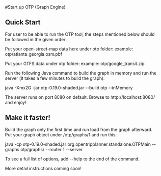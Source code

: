 #Start up OTP (Graph Engine)
## Quick Start

For user to be able to run the OTP tool, the steps mentioned below should be followed in the given order:

Put your open-street-map data here under otp folder:
example: otp/atlanta_georgia.osm.pbf

Put your GTFS data under otp folder:
example: otp/google_transit.zip

Run the following Java command to build the graph in memory and run the server (it takes a few minutes to build the graph):

java -Xmx2G -jar otp-0.19.0-shaded.jar --build otp --inMemory

The server runs on port 8080 on default. Browse to http://localhost:8080/ and enjoy!

## Make it faster!
Build the graph only the first time and run load from the graph afterward. 
Put your graph object under /otp/graphs/1 and run this:

java -cp otp-0.19.0-shaded.jar org.opentripplanner.standalone.OTPMain --graphs otp/graphs/ --router 1 --server

To see a full list of options, add --help to the end of the command.

More detail instructions coming soon!

